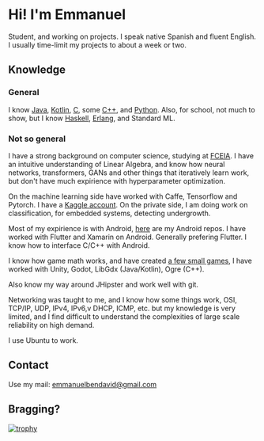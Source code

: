 # Hi! I'm Emmanuel
Student, and working on projects. I speak native Spanish and fluent English.
I usually time-limit my projects to about a week or two.

## Knowledge

### General
I know [Java](https://github.com/EmmanuelMess?tab=repositories&q=&type=&language=java&sort=), [Kotlin](https://github.com/EmmanuelMess?tab=repositories&q=&type=&language=kotlin&sort=stargazers), [C](https://github.com/EmmanuelMess?tab=repositories&q=&type=&language=c&sort=stargazers), some [C++](https://github.com/EmmanuelMess?tab=repositories&q=&type=&language=c%2B%2B&sort=stargazers), and [Python](https://github.com/EmmanuelMess?tab=repositories&q=&type=&language=python&sort=stargazers). Also, for school, not much to show, but I know [Haskell](https://github.com/EmmanuelMess?tab=repositories&q=&type=&language=haskell&sort=stargazers), [Erlang](https://github.com/EmmanuelMess?tab=repositories&q=&type=&language=erlang&sort=stargazers), and Standard ML.

### Not so general

I have a strong background on computer science, studying at [FCEIA](https://www.fceia.unr.edu.ar/). I have an intuitive understanding of Linear Algebra, and know how neural networks, transformers, GANs and other things that iteratively learn work, but don't have much expirience with hyperparameter optimization.

On the machine learning side have worked with Caffe, Tensorflow and Pytorch. I have a [Kaggle account](https://www.kaggle.com/emmanuelmess). On the private side, I am doing work on classification, for embedded systems, detecting undergrowth.

Most of my expirience is with Android, [here](https://github.com/EmmanuelMess?tab=repositories&q=Android&type=&language=&sort=) are my Android repos. I have worked with Flutter and Xamarin on Android. Generally prefering Flutter. I know how to interface C/C++ with Android.

I know how game math works, and have created [a few small games](https://github.com/EmmanuelMess?tab=repositories&q=Game&type=&language=&sort=), I have worked with Unity, Godot, LibGdx (Java/Kotlin), Ogre (C++). 

Also know my way around JHipster and work well with git.

Networking was taught to me, and I know how some things work, OSI, TCP/IP, UDP, IPv4, IPv6,v DHCP, ICMP, etc. but my knowledge is very limited, and I find difficult to understand the complexities of large scale reliability on high demand.

I use Ubuntu to work.

## Contact
Use my mail: emmanuelbendavid@gmail.com

## Bragging?

[![trophy](https://github-profile-trophy.vercel.app/?username=ryo-ma)](https://github.com/ryo-ma/github-profile-trophy)
